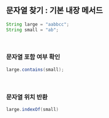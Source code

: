 ## 문자열 찾기 : 기본 내장 메서드
```java
String large = "aabbcc";
String small = "ab";
```

<br>

### 문자열 포함 여부 확인
```java
large.contains(small);
```

<br>

### 문자열 위치 반환
```java
large.indexOf(small)
```

